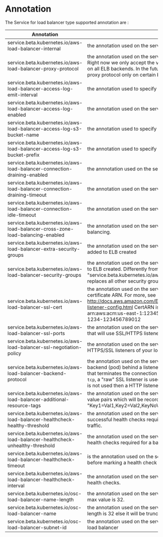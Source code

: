 # Annotation

The Service for load balancer type supported annotation are :

| Annotation | Description |
| --- | --- |
| service.beta.kubernetes.io/aws-load-balancer-internal | the annotation used on the service to indicate that we want an internal ELB. |
| service.beta.kubernetes.io/aws-load-balancer-proxy-protocol | the annotation used on the service to enable the proxy protocol on an ELB. Right now we only accept the value "*" which means enable the proxy protocol on all ELB backends. In the future we could adjust this to allow setting the proxy protocol only on certain backends. |
| service.beta.kubernetes.io/aws-load-balancer-access-log-emit-interval | the annotation used to specify access log emit interval. |
| service.beta.kubernetes.io/aws-load-balancer-access-log-enabled | the annotation used on the service to enable or disable access logs. |
| service.beta.kubernetes.io/aws-load-balancer-access-log-s3-bucket-name | the annotation used to specify access log s3 bucket name. |
| service.beta.kubernetes.io/aws-load-balancer-access-log-s3-bucket-prefix | the annotation used to specify access log s3 bucket prefix. |
| service.beta.kubernetes.io/aws-load-balancer-connection-draining-enabled | the annnotation used on the service to enable or disable connection draining. |
| service.beta.kubernetes.io/aws-load-balancer-connection-draining-timeout | the annotation used on the service to specify a connection draining timeout. |
| service.beta.kubernetes.io/aws-load-balancer-connection-idle-timeout | the annotation used on the service to specify the idle connection timeout. |
| service.beta.kubernetes.io/aws-load-balancer-cross-zone-load-balancing-enabled | the annotation used on the service to enable or disable cross-zone load balancing. |
| service.beta.kubernetes.io/aws-load-balancer-extra-security-groups | the annotation used on the service to specify additional security groups to be added to ELB created |
| service.beta.kubernetes.io/aws-load-balancer-security-groups | the annotation used on the service to specify the security groups to be added to ELB created. Differently from the annotation  "service.beta.kubernetes.io/aws-load-balancer-extra-security-groups", this replaces all other security groups previously assigned to the ELB. |
| service.beta.kubernetes.io/aws-load-balancer-ssl-cert | the annotation used on the service to request a secure listener. Value is a valid certificate ARN. For more, see http://docs.aws.amazon.com/ElasticLoadBalancing/latest/DeveloperGuide/elb-listener-config.html CertARN is an IAM or CM certificate ARN, e.g. arn:aws:acm:us-east-1:123456789012:certificate/12345678-1234-1234-1234-123456789012 |
| service.beta.kubernetes.io/aws-load-balancer-ssl-ports | the annotation used on the service to specify a comma-separated list of ports that will use SSL/HTTPS listeners. Defaults to '*' (all). |
| service.beta.kubernetes.io/aws-load-balancer-ssl-negotiation-policy  | the annotation used on the service to specify a SSL negotiation settings for the HTTPS/SSL listeners of your load balancer. Defaults to AWS's default |
| service.beta.kubernetes.io/aws-load-balancer-backend-protocol | the annotation used on the service to specify the protocol spoken by the backend (pod) behind a listener. If `http` (default) or `https`, an HTTPS listener that terminates the connection and parses headers is created. If set to `ssl` or `tcp`, a "raw" SSL listener is used. If set to `http` and `aws-load-balancer-ssl-cert` is not used then a HTTP listener is used. |
| service.beta.kubernetes.io/aws-load-balancer-additional-resource-tags | the annotation used on the service to specify a comma-separated list of key-value pairs which will be recorded as additional tags in the ELB. For example: "Key1=Val1,Key2=Val2,KeyNoVal1=,KeyNoVal2" |
| service.beta.kubernetes.io/aws-load-balancer-healthcheck-healthy-threshold | the annotation used on the service to specify the number of successive successful health checks required for a backend to be considered healthy for traffic. |
| service.beta.kubernetes.io/aws-load-balancer-healthcheck-unhealthy-threshold | the annotation used on the service to specify the number of unsuccessful health checks required for a backend to be considered unhealthy for traffic |
| service.beta.kubernetes.io/aws-load-balancer-healthcheck-timeout | is the annotation used on the service to specify, in seconds, how long to wait before marking a health check as failed. |
| service.beta.kubernetes.io/aws-load-balancer-healthcheck-interval | the annotation used on the service to specify, in seconds, the interval between health checks. |
| service.beta.kubernetes.io/osc-load-balancer-name-length | the annotation used on the service to specify, the load balancer name length max value is 32. |
| service.beta.kubernetes.io/osc-load-balancer-name | the annotation used on the service to specify, the load balancer name max length is 32 else it will be truncated. |
| service.beta.kubernetes.io/osc-load-balancer-subnet-id | the annotation used on the service to specify, the subnet in which to create the load balancer |

